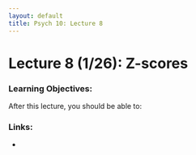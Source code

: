```yaml
---
layout: default
title: Psych 10: Lecture 8
---
```

# Lecture 8 (1/26): Z-scores

### Learning Objectives:
After this lecture, you should be able to:
### Links:
* 
